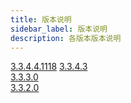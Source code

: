 ```yaml
---
title: 版本说明
sidebar_label: 版本说明
description: 各版本版本说明
---
```


[3.3.4.4.1118](./3.3.4.4.1118)
[3.3.4.3](./3.3.4.3)  
[3.3.3.0](./3.3.3.0)  
[3.3.2.0](./3.3.2.0)
